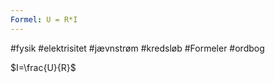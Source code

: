 ```yaml
---
Formel: U = R*I
---
```

#fysik #elektrisitet #jævnstrøm #kredsløb #Formeler #ordbog 

$I=\frac{U}{R}$
